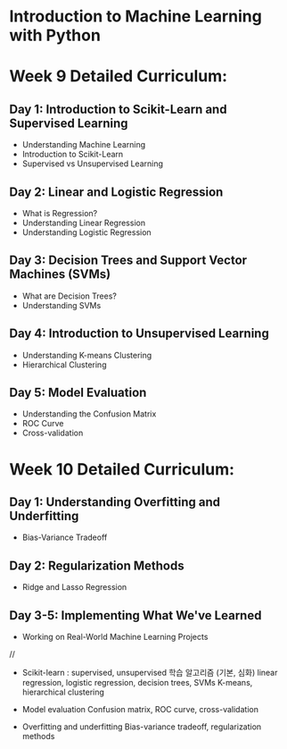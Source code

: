 # Introduction to Machine Learning with Python

# Week 9 Detailed Curriculum:

## Day 1: Introduction to Scikit-Learn and Supervised Learning
- Understanding Machine Learning
- Introduction to Scikit-Learn
- Supervised vs Unsupervised Learning

## Day 2: Linear and Logistic Regression
- What is Regression?
- Understanding Linear Regression
- Understanding Logistic Regression

## Day 3: Decision Trees and Support Vector Machines (SVMs)
- What are Decision Trees?
- Understanding SVMs

## Day 4: Introduction to Unsupervised Learning
- Understanding K-means Clustering
- Hierarchical Clustering

## Day 5: Model Evaluation
- Understanding the Confusion Matrix
- ROC Curve
- Cross-validation

# Week 10 Detailed Curriculum:
## Day 1: Understanding Overfitting and Underfitting
- Bias-Variance Tradeoff

## Day 2: Regularization Methods
- Ridge and Lasso Regression

## Day 3-5: Implementing What We've Learned
- Working on Real-World Machine Learning Projects

//

- Scikit-learn : supervised, unsupervised 학습 알고리즘 (기본, 심화) 
    linear regression, logistic regression, decision trees, SVMs
    K-means, hierarchical clustering

- Model evaluation
    Confusion matrix, ROC curve, cross-validation
    
- Overfitting and underfitting
    Bias-variance tradeoff, regularization methods

